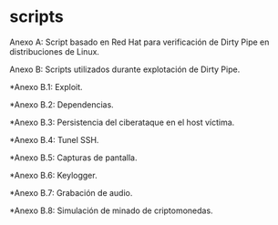 # scripts
Anexo A: Script basado en Red Hat para verificación de Dirty Pipe en distribuciones de Linux.

Anexo B: Scripts utilizados durante explotación de Dirty Pipe.

  *Anexo B.1: Exploit.
  
  *Anexo B.2: Dependencias.
  
  *Anexo B.3: Persistencia del ciberataque en el host víctima.
  
  *Anexo B.4: Tunel SSH.
  
  *Anexo B.5: Capturas de pantalla.
  
  *Anexo B.6: Keylogger.
  
  *Anexo B.7: Grabación de audio.
  
  *Anexo B.8: Simulación de minado de criptomonedas.
